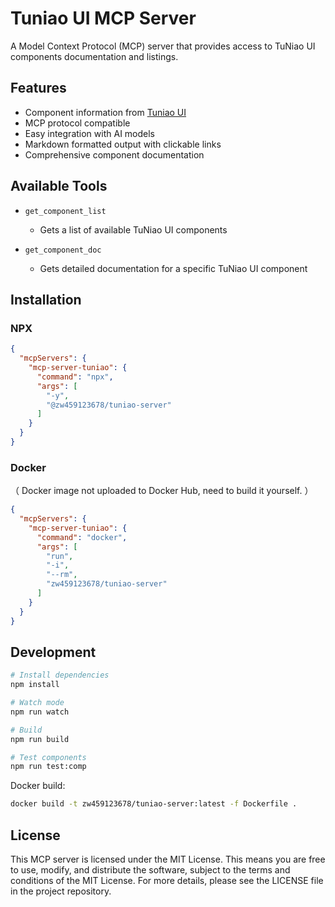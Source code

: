 # Tuniao UI MCP Server

A Model Context Protocol (MCP) server that provides access to TuNiao UI components documentation and listings.

## Features

- Component information from [Tuniao UI](https://vue2.tuniaokj.com/)
- MCP protocol compatible
- Easy integration with AI models
- Markdown formatted output with clickable links
- Comprehensive component documentation

## Available Tools

- `get_component_list`
  - Gets a list of available TuNiao UI components
  
- `get_component_doc`
  - Gets detailed documentation for a specific TuNiao UI component

## Installation

### NPX

```json
{
  "mcpServers": {
    "mcp-server-tuniao": {
      "command": "npx",
      "args": [
        "-y",
        "@zw459123678/tuniao-server"
      ]
    }
  }
}
```

### Docker 
（ Docker image not uploaded to Docker Hub, need to build it yourself. ）

```json
{
  "mcpServers": {
    "mcp-server-tuniao": {
      "command": "docker",
      "args": [
        "run",
        "-i",
        "--rm",
        "zw459123678/tuniao-server"
      ]
    }
  }
}
```

## Development

```bash
# Install dependencies
npm install

# Watch mode
npm run watch

# Build
npm run build

# Test components
npm run test:comp
```

Docker build:

```bash
docker build -t zw459123678/tuniao-server:latest -f Dockerfile .
```

## License

This MCP server is licensed under the MIT License. This means you are free to use, modify, and distribute the software, subject to the terms and conditions of the MIT License. For more details, please see the LICENSE file in the project repository.
